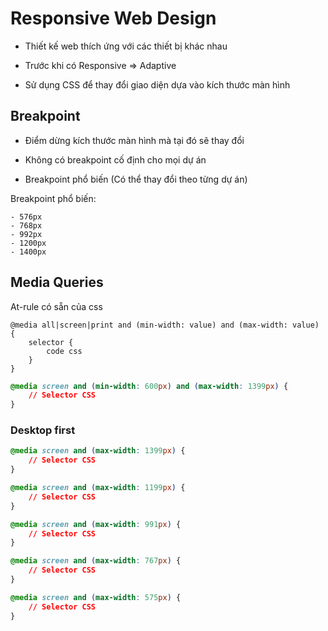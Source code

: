 # Responsive Web Design

- Thiết kế web thích ứng với các thiết bị khác nhau

- Trước khi có Responsive => Adaptive

- Sử dụng CSS để thay đổi giao diện dựa vào kích thước màn hình

## Breakpoint

- Điểm dừng kích thước màn hình mà tại đó sẽ thay đổi

- Không có breakpoint cố định cho mọi dự án

- Breakpoint phổ biến (Có thể thay đổi theo từng dự án)

Breakpoint phổ biến:

    - 576px
    - 768px
    - 992px
    - 1200px
    - 1400px

## Media Queries

At-rule có sẵn của css

```
@media all|screen|print and (min-width: value) and (max-width: value) {
    selector {
        code css
    }
}
```

```css
@media screen and (min-width: 600px) and (max-width: 1399px) {
    // Selector CSS
}
```

### Desktop first

```css
@media screen and (max-width: 1399px) {
    // Selector CSS
}

@media screen and (max-width: 1199px) {
    // Selector CSS
}

@media screen and (max-width: 991px) {
    // Selector CSS
}

@media screen and (max-width: 767px) {
    // Selector CSS
}

@media screen and (max-width: 575px) {
    // Selector CSS
}
```
